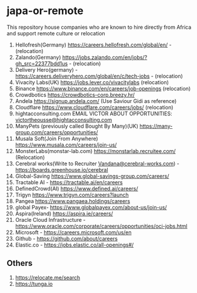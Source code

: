 # japa-or-remote
This repository house companies who are known to hire directly from Africa and support remote culture or relocation


1. Hellofresh(Germany) https://careers.hellofresh.com/global/en/ - (relocation)
2. Zalando(Germany) https://jobs.zalando.com/en/jobs/?gh_src=22377bdd1us - (relocation)
3. Delivery Hero(germany) - https://careers.deliveryhero.com/global/en/c/tech-jobs - (relocation)
4. Vivacity Labs(UK) https://jobs.lever.co/vivacitylabs (relocation)
5. Binance https://www.binance.com/en/careers/job-openings (relocation)
6. Crowdbotics https://crowdbotics-corp.breezy.hr/
7. Andela https://signup.andela.com/ (Use Saviour Gidi as reference)
8. Cloudflare https://www.cloudflare.com/careers/jobs/ (relocation)
9. hightacconsulting.com EMAIL VICTOR ABOUT OPPORTUNITIES: victortheousse@hightacconsulting.com
10. ManyPets (previously called Bought By Many)(UK) https://many-group.com/careers/opportunities/
11. Musala Soft(Join From Anywhere) https://www.musala.com/careers/join-us/
12. MonsterLabs(monstar-lab.com) https://monstarlab.recruitee.com/ (Relocation)
13. Cerebral works(Write to Recruiter Vandana@cerebral-works.com) - https://boards.greenhouse.io/cerebral
14. Global-Saving https://www.global-savings-group.com/careers/
15. Tractable AI - https://tractable.ai/en/careers
16. DefinedCrowd(AI) https://www.defined.ai/careers/
17. Trigyn https://www.trigyn.com/careers?launch
18. Pangea https://www.pangaea.holdings/careers
19. global Payex- https://www.globalpayex.com/about-us/join-us/
20. Aspira(Ireland) https://aspira.ie/careers/
21. Oracle Cloud Infrastructure - https://www.oracle.com/corporate/careers/opportunities/oci-jobs.html
22. Microsoft - https://careers.microsoft.com/us/en
23. Github - https://github.com/about/careers
24. Elastic.co - https://jobs.elastic.co/all-openings#/

## Others
1. https://relocate.me/search
2. https://tunga.io
